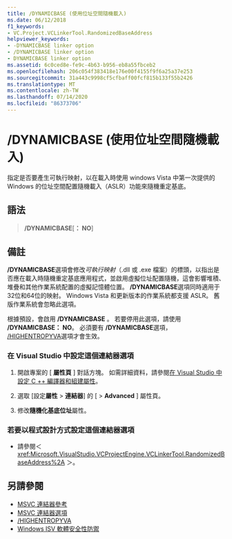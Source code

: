 ```yaml
---
title: /DYNAMICBASE (使用位址空間隨機載入)
ms.date: 06/12/2018
f1_keywords:
- VC.Project.VCLinkerTool.RandomizedBaseAddress
helpviewer_keywords:
- -DYNAMICBASE linker option
- /DYNAMICBASE linker option
- DYNAMICBASE linker option
ms.assetid: 6c0ced8e-fe9c-4b63-b956-eb8a55fbceb2
ms.openlocfilehash: 206c054f383418e176e00f4155f9f6a25a37e253
ms.sourcegitcommit: 31a443c9998cf5cfbaff00fcf815b133f55b2426
ms.translationtype: MT
ms.contentlocale: zh-TW
ms.lasthandoff: 07/14/2020
ms.locfileid: "86373706"
---
```

# <a name="dynamicbase-use-address-space-layout-randomization"></a>/DYNAMICBASE (使用位址空間隨機載入)

指定是否要產生可執行映射，以在載入時使用 windows Vista 中第一次提供的 Windows 的位址空間配置隨機載入（ASLR）功能來隨機重定基底。

## <a name="syntax"></a>語法

> **/DYNAMICBASE**[**： NO**]

## <a name="remarks"></a>備註

**/DYNAMICBASE**選項會修改*可執行映射*（.dll 或 .exe 檔案）的標頭，以指出是否應在載入時隨機重定基底應用程式，並啟用虛擬位址配置隨機，這會影響堆積、堆疊和其他作業系統配置的虛擬記憶體位置。 **/DYNAMICBASE**選項同時適用于32位和64位的映射。 Windows Vista 和更新版本的作業系統都支援 ASLR。 舊版作業系統會忽略此選項。

根據預設，會啟用 **/DYNAMICBASE** 。 若要停用此選項，請使用 **/DYNAMICBASE： NO**。 必須要有 **/DYNAMICBASE**選項， [/HIGHENTROPYVA](highentropyva-support-64-bit-aslr.md)選項才會生效。

### <a name="to-set-this-linker-option-in-visual-studio"></a>在 Visual Studio 中設定這個連結器選項

1. 開啟專案的 [ **屬性頁** ] 對話方塊。 如需詳細資料，請參閱[在 Visual Studio 中設定 C ++ 編譯器和組建屬性](../working-with-project-properties.md)。

1. 選取 [設定**屬性**  >  **連結器**] 的 [  >  **Advanced** ] 屬性頁。

1. 修改**隨機化基底位址**屬性。

### <a name="to-set-this-linker-option-programmatically"></a>若要以程式設計方式設定這個連結器選項

- 請參閱＜ <xref:Microsoft.VisualStudio.VCProjectEngine.VCLinkerTool.RandomizedBaseAddress%2A> ＞。

## <a name="see-also"></a>另請參閱

- [MSVC 連結器參考](linking.md)
- [MSVC 連結器選項](linker-options.md)
- [/HIGHENTROPYVA](highentropyva-support-64-bit-aslr.md)
- [Windows ISV 軟體安全性防禦](https://docs.microsoft.com/previous-versions/bb430720(v=msdn.10))

